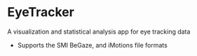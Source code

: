 # EyeTracker
A visualization and statistical analysis app for eye tracking data
- Supports the SMI BeGaze, and iMotions file formats

